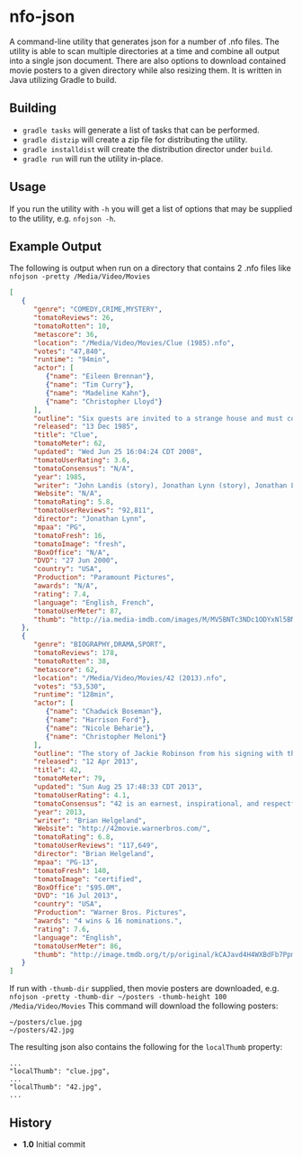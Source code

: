 # nfo-json

A command-line utility that generates json for a number of .nfo files.  The utility is able to scan multiple directories at a time and combine all output into a single json document.  There are also options to download contained movie posters to a given directory while also resizing them.  It is written in Java utilizing Gradle to build.

Building
--------
- `gradle tasks` will generate a list of tasks that can be performed.  
- `gradle distzip` will create a zip file for distributing the utility.
- `gradle installdist` will create the distribution director under `build`.
- `gradle run` will run the utility in-place.

Usage
-----
If you run the utility with `-h` you will get a list of options that may be supplied to the utility, e.g. `nfojson -h`.

Example Output
--------------
The following is output when run on a directory that contains 2 .nfo files like `nfojson -pretty /Media/Video/Movies`

``` json
[
   {
      "genre": "COMEDY,CRIME,MYSTERY",
      "tomatoReviews": 26,
      "tomatoRotten": 10,
      "metascore": 36,
      "location": "/Media/Video/Movies/Clue (1985).nfo",
      "votes": "47,840",
      "runtime": "94min",
      "actor": [
         {"name": "Eileen Brennan"},
         {"name": "Tim Curry"},
         {"name": "Madeline Kahn"},
         {"name": "Christopher Lloyd"}
      ],
      "outline": "Six guests are invited to a strange house and must cooperate with the staff to solve a murder mystery.",
      "released": "13 Dec 1985",
      "title": "Clue",
      "tomatoMeter": 62,
      "updated": "Wed Jun 25 16:04:24 CDT 2008",
      "tomatoUserRating": 3.6,
      "tomatoConsensus": "N/A",
      "year": 1985,
      "writer": "John Landis (story), Jonathan Lynn (story), Jonathan Lynn (screenplay)",
      "Website": "N/A",
      "tomatoRating": 5.8,
      "tomatoUserReviews": "92,811",
      "director": "Jonathan Lynn",
      "mpaa": "PG",
      "tomatoFresh": 16,
      "tomatoImage": "fresh",
      "BoxOffice": "N/A",
      "DVD": "27 Jun 2000",
      "country": "USA",
      "Production": "Paramount Pictures",
      "awards": "N/A",
      "rating": 7.4,
      "language": "English, French",
      "tomatoUserMeter": 87,
      "thumb": "http://ia.media-imdb.com/images/M/MV5BNTc3NDc1ODYxNl5BMl5BanBnXkFtZTcwMjc5MDMyMQ@@._V1_SX300.jpg"
   },
   {
      "genre": "BIOGRAPHY,DRAMA,SPORT",
      "tomatoReviews": 178,
      "tomatoRotten": 38,
      "metascore": 62,
      "location": "/Media/Video/Movies/42 (2013).nfo",
      "votes": "53,530",
      "runtime": "128min",
      "actor": [
         {"name": "Chadwick Boseman"},
         {"name": "Harrison Ford"},
         {"name": "Nicole Beharie"},
         {"name": "Christopher Meloni"}
      ],
      "outline": "The story of Jackie Robinson from his signing with the Brooklyn Dodgers organization in 1945 to his historic 1947 rookie season when he broke the color barrier in Major League Baseball.",
      "released": "12 Apr 2013",
      "title": 42,
      "tomatoMeter": 79,
      "updated": "Sun Aug 25 17:48:33 CDT 2013",
      "tomatoUserRating": 4.1,
      "tomatoConsensus": "42 is an earnest, inspirational, and respectfully told biography of an influential American sports icon, though it might be a little too safe and old-fashioned for some.",
      "year": 2013,
      "writer": "Brian Helgeland",
      "Website": "http://42movie.warnerbros.com/",
      "tomatoRating": 6.8,
      "tomatoUserReviews": "117,649",
      "director": "Brian Helgeland",
      "mpaa": "PG-13",
      "tomatoFresh": 140,
      "tomatoImage": "certified",
      "BoxOffice": "$95.0M",
      "DVD": "16 Jul 2013",
      "country": "USA",
      "Production": "Warner Bros. Pictures",
      "awards": "4 wins & 16 nominations.",
      "rating": 7.6,
      "language": "English",
      "tomatoUserMeter": 86,
      "thumb": "http://image.tmdb.org/t/p/original/kCAJavd4H4WXBdFb7PpmfsNlKPn.jpg"
   }
]
```

If run with `-thumb-dir` supplied, then movie posters are downloaded, e.g. `nfojson -pretty -thumb-dir ~/posters -thumb-height 100 /Media/Video/Movies`  This command will download the following posters:

```
~/posters/clue.jpg
~/posters/42.jpg
```

The resulting json also contains the following for the `localThumb` property:

```
...
"localThumb": "clue.jpg",
...
"localThumb": "42.jpg",
...
```

History
-------
* **1.0** Initial commit
